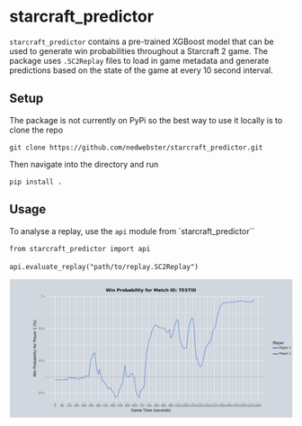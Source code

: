# starcraft_predictor
`starcraft_predictor` contains a pre-trained XGBoost model that can be used to generate win probabilities throughout a Starcraft 2 game. The package uses `.SC2Replay` files to load in game metadata and generate predictions based on the state of the game at every 10 second interval.


## Setup
The package is not currently on PyPi so the best way to use it locally is to clone the repo

```
git clone https://github.com/nedwebster/starcraft_predictor.git
```

Then navigate into the directory and run 

```
pip install .
```

## Usage

To analyse a replay, use the `api` module from `starcraft_predictor``

```
from starcraft_predictor import api

api.evaluate_replay("path/to/replay.SC2Replay")
```

![](example_data/sc2_plot.png)